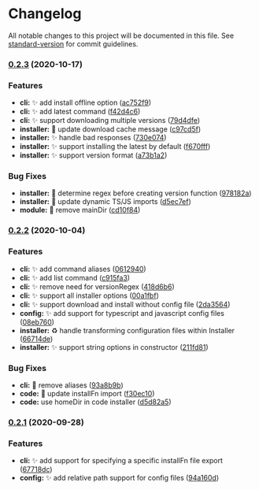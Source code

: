 # Changelog

All notable changes to this project will be documented in this file. See [standard-version](https://github.com/conventional-changelog/standard-version) for commit guidelines.

### [0.2.3](https://github.com/han-tyumi/tools/compare/0.2.2...0.2.3) (2020-10-17)


### Features

* **cli:** :sparkles: add install offline option ([ac752f9](https://github.com/han-tyumi/tools/commit/ac752f90527308549e7af1bd63777bb5d4c91f44))
* **cli:** :sparkles: add latest command ([f42d4c6](https://github.com/han-tyumi/tools/commit/f42d4c665bfa126c156542cb67e5723fabb15a25))
* **cli:** :sparkles: support downloading multiple versions ([79d4dfe](https://github.com/han-tyumi/tools/commit/79d4dfe75b6f4d255a298c778c89fb2a57cb23bf))
* **installer:** :art: update download cache message ([c97cd5f](https://github.com/han-tyumi/tools/commit/c97cd5f927f17c1a0b302d53ec5d29224025a050))
* **installer:** :sparkles: handle bad responses ([730e074](https://github.com/han-tyumi/tools/commit/730e0740fbec990ba68df4b71d1638cde11b6010))
* **installer:** :sparkles: support installing the latest by default ([f670fff](https://github.com/han-tyumi/tools/commit/f670fffe1297c35d855808a6757ad34d0ac5bec3))
* **installer:** :sparkles: support version format ([a73b1a2](https://github.com/han-tyumi/tools/commit/a73b1a2c69d05ca8da3466944b0a38e75ad7b0d5))


### Bug Fixes

* **installer:** :bug: determine regex before creating version function ([978182a](https://github.com/han-tyumi/tools/commit/978182aa1d0d604754a0ff526888bb50861e44cc))
* **installer:** :bug: update dynamic TS/JS imports ([d5ec7ef](https://github.com/han-tyumi/tools/commit/d5ec7efe1c3ca59c6070f7e7d833c5a238885ec1))
* **module:** :bug: remove mainDir ([cd10f84](https://github.com/han-tyumi/tools/commit/cd10f84398489ec2b6d174166fe928cbc513aa75))

### [0.2.2](https://github.com/han-tyumi/tools/compare/0.2.1...0.2.2) (2020-10-04)


### Features

* **cli:** :sparkles: add command aliases ([0612940](https://github.com/han-tyumi/tools/commit/0612940864e7a34f39fc4d3262381354b26f662c))
* **cli:** :sparkles: add list command ([c915fa3](https://github.com/han-tyumi/tools/commit/c915fa352a052ab7e3cc069561c9b9feb60e341d))
* **cli:** :sparkles: remove need for versionRegex ([418d6b6](https://github.com/han-tyumi/tools/commit/418d6b66128b39bef61f80b9b94f008cbf8485d6))
* **cli:** :sparkles: support all installer options ([00a1fbf](https://github.com/han-tyumi/tools/commit/00a1fbfb6c88490b08f58b63860a175efcb1604e))
* **cli:** :sparkles: support download and install without config file ([2da3564](https://github.com/han-tyumi/tools/commit/2da356405eefea4b347742e815f8b6717007d163))
* **config:** :sparkles: add support for typescript and javascript config files ([08eb760](https://github.com/han-tyumi/tools/commit/08eb7601913d1f08b36498d079c146bd34c6cdf2))
* **installer:** :recycle: handle transforming configuration files within Installer ([66714de](https://github.com/han-tyumi/tools/commit/66714de53cb2e0585a390e7c623875b4acb41439))
* **installer:** :sparkles: support string options in constructor ([211fd81](https://github.com/han-tyumi/tools/commit/211fd819e2fd6fddeb7ffbfa29630fbba3fe32c5))


### Bug Fixes

* **cli:** :bug: remove aliases ([93a8b9b](https://github.com/han-tyumi/tools/commit/93a8b9b1c54de9c403f0ffce8a7d04635b347cdb))
* **code:** :bug: update installFn import ([f30ec10](https://github.com/han-tyumi/tools/commit/f30ec105b3b6523bb7a90461dd2c5fd89b4ad57c))
* **code:** use homeDir in code installer ([d5d82a5](https://github.com/han-tyumi/tools/commit/d5d82a5f4d10bb31fa19c51a429ed1e07b8f03f1))

### [0.2.1](https://github.com/han-tyumi/tools/compare/0.2.0...0.2.1) (2020-09-28)


### Features

* **cli:** :sparkles: add support for specifying a specific installFn file export ([67718dc](https://github.com/han-tyumi/tools/commit/67718dc7ac5a0e9e4669fd4522c703030d57e0d8))
* **config:** :sparkles: add relative path support for config files ([94a160d](https://github.com/han-tyumi/tools/commit/94a160d1c819653f95256684793fd747077b0e69))
